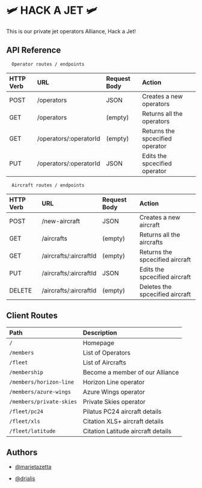 
# 🛩️ HACK A JET 🛩

This is our private jet operators Alliance, Hack a Jet!


## API Reference

```http
  Operator routes / endpoints
```

| HTTP Verb| URL   |  Request Body             | Action
| :-------- | :------- | :------------ | :------------- | 
| POST | /operators| JSON | Creates a new operators
| GET| /operators| (empty)| Returns all the operators |
| GET| /operators/:operatorId| (empty)| Returns the spcecified operator| 
| PUT| /operators/:operatorId| JSON| Edits the spcecified operator| 


```http
  Aircraft routes / endpoints
```

| HTTP Verb| URL   |  Request Body             | Action
| :-------- | :------- | :------------ | :------------- | 
| POST | /new-aircraft| JSON| Creates a new aircraft | 
| GET| /aircrafts| (empty)| Returns all the aircrafts| 
| GET| /aircrafts/:aircraftId| (empty)| Returns the spcecified aircraft| 
| PUT| /aircrafts/:aircraftId| JSON| Edits the spcecified aircraft| 
| DELETE| /aircrafts/:aircraftId | (empty)| Deletes the spcecified aircraft |




## Client Routes

| Path| Description  | 
| :-------- | :------- | 
| `/`| Homepage|
| `/members`| List of Operators | 
|`/fleet`| List of Aircrafts| 
|`/membership`| Become a member of our Alliance|
| `/members/horizon-line` | Horizon Line operator |
| `/members/azure-wings` | Azure Wings operator |
| `/members/private-skies` | Private Skies operator |
| `/fleet/pc24` | Pilatus PC24 aircraft details|
| `/fleet/xls` | Citation XLS+ aircraft details|
| `/fleet/latitude` | Citation Latitude aircraft details|







## Authors

- [@marietazetta](https://github.com/marietazetta)

- [@drialis](https://github.com/Drialis)
